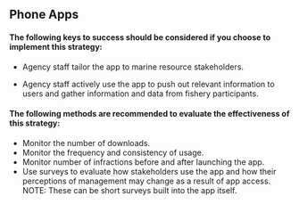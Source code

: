 ## Phone Apps
#### The following keys to success should be considered if you choose to implement this strategy:
- Agency staff tailor the app to marine resource stakeholders. 

- Agency staff actively use the app to push out relevant information to users and gather information and data from fishery participants. 


#### The following methods are recommended to evaluate the effectiveness of this strategy:
- Monitor the number of downloads.
- Monitor the frequency and consistency of usage. 
- Monitor number of infractions before and after launching the app.
- Use surveys to evaluate how stakeholders use the app and how their perceptions of management may change as a result of app access. NOTE: These can be short surveys built into the app itself.


